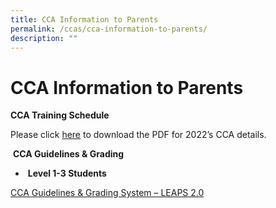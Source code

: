 ```yaml
---
title: CCA Information to Parents
permalink: /ccas/cca-information-to-parents/
description: ""
---
```

# CCA Information to Parents

**CCA Training Schedule**

Please click [here](https://tanjongkatongsec.moe.edu.sg/wp-content/uploads/2022/01/CCA-Calendar_2022-as-of-4-Jan.pdf) to download the PDF for 2022’s CCA details.

 **CCA Guidelines & Grading**

*    **Level 1-3 Students**

[CCA Guidelines & Grading System – LEAPS 2.0](https://tanjongkatongsec.moe.edu.sg/wp-content/uploads/2016/12/2-LEAPS-2.0.pdf)